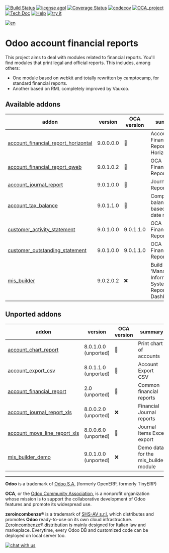 [![Build Status](https://travis-ci.org/zeroincombenze/account-financial-reporting.svg?branch=9.0)](https://travis-ci.org/zeroincombenze/account-financial-reporting)
[![license agpl](https://img.shields.io/badge/licence-AGPL--3-blue.svg)](http://www.gnu.org/licenses/agpl-3.0.html)
[![Coverage Status](https://coveralls.io/repos/github/zeroincombenze/account-financial-reporting/badge.svg?branch=9.0)](https://coveralls.io/github/zeroincombenze/account-financial-reporting?branch=9.0)
[![codecov](https://codecov.io/gh/zeroincombenze/account-financial-reporting/branch/9.0/graph/badge.svg)](https://codecov.io/gh/zeroincombenze/account-financial-reporting/branch/9.0)
[![OCA_project](http://www.zeroincombenze.it/wp-content/uploads/ci-ct/prd/button-oca-9.svg)](https://github.com/OCA/account-financial-reporting/tree/9.0)
[![Tech Doc](http://www.zeroincombenze.it/wp-content/uploads/ci-ct/prd/button-docs-9.svg)](http://wiki.zeroincombenze.org/en/Odoo/9.0/dev)
[![Help](http://www.zeroincombenze.it/wp-content/uploads/ci-ct/prd/button-help-9.svg)](http://wiki.zeroincombenze.org/en/Odoo/9.0/man/FI)
[![try it](http://www.zeroincombenze.it/wp-content/uploads/ci-ct/prd/button-try-it-9.svg)](http://erp9.zeroincombenze.it)






























































[![en](http://www.shs-av.com/wp-content/en_US.png)](http://wiki.zeroincombenze.org/it/Odoo/7.0/man)

Odoo account financial reports
==============================

This project aims to deal with modules related to financial reports. You'll 
find modules that print legal and official reports. This includes, among 
others:

* One module based on webkit and totally rewritten by camptocamp, for standard
  financial reports.
* Another based on RML completely improved by Vauxoo.


[//]: # (addons)


Available addons
----------------
addon | version | OCA version | summary
--- | --- | --- | ---
[account_financial_report_horizontal](account_financial_report_horizontal/) | 9.0.0.0.0 | :repeat: | Accounting Financial Reports Horizontal
[account_financial_report_qweb](account_financial_report_qweb/) | 9.0.1.0.2 | :repeat: | OCA Financial Reports
[account_journal_report](account_journal_report/) | 9.0.1.0.0 | :repeat: | Journal Report
[account_tax_balance](account_tax_balance/) | 9.0.1.1.0 | :repeat: | Compute tax balances based on date range
[customer_activity_statement](customer_activity_statement/) | 9.0.1.0.0 | 9.0.1.1.0 | OCA Financial Reports
[customer_outstanding_statement](customer_outstanding_statement/) | 9.0.1.0.0 | 9.0.1.1.0 | OCA Financial Reports
[mis_builder](mis_builder/) | 9.0.2.0.2 | :x: | Build 'Management Information System' Reports and Dashboards


Unported addons
---------------
addon | version | OCA version | summary
--- | --- | --- | ---
[account_chart_report](account_chart_report/) | 8.0.1.0.0 (unported) | :repeat: | Print chart of accounts
[account_export_csv](account_export_csv/) | 8.0.1.1.0 (unported) | :repeat: | Account Export CSV
[account_financial_report](account_financial_report/) | 2.0 (unported) | :repeat: | Common financial reports
[account_journal_report_xls](account_journal_report_xls/) | 8.0.0.2.0 (unported) | :x: | Financial Journal reports
[account_move_line_report_xls](account_move_line_report_xls/) | 8.0.0.6.0 (unported) | :repeat: | Journal Items Excel export
[mis_builder_demo](mis_builder_demo/) | 9.0.1.0.0 (unported) | :x: | Demo data for the mis_builder module

[//]: # (end addons)

[//]: # (copyright)

----

**Odoo** is a trademark of [Odoo S.A.](https://www.odoo.com/) (formerly OpenERP, formerly TinyERP)

**OCA**, or the [Odoo Community Association](http://odoo-community.org/), is a nonprofit organization whose
mission is to support the collaborative development of Odoo features and
promote its widespread use.

**zeroincombenze®** is a trademark of [SHS-AV s.r.l.](http://www.shs-av.com/)
which distributes and promotes **Odoo** ready-to-use on its own cloud infrastructure.
[Zeroincombenze® distribution](http://wiki.zeroincombenze.org/en/Odoo)
is mainly designed for Italian law and markeplace.
Everytime, every Odoo DB and customized code can be deployed on local server too.

[//]: # (end copyright)

[![chat with us](https://www.shs-av.com/wp-content/chat_with_us.gif)](https://tawk.to/85d4f6e06e68dd4e358797643fe5ee67540e408b)
